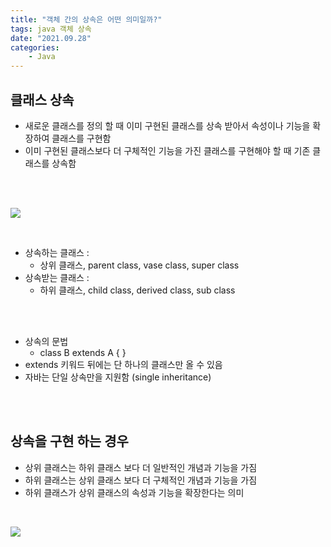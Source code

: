 ```yaml
---
title: "객체 간의 상속은 어떤 의미일까?"
tags: java 객체 상속
date: "2021.09.28"
categories: 
    - Java
---
```


## 클래스 상속
- 새로운 클래스를 정의 할 때 이미 구현된 클래스를 상속 받아서 속성이나 기능을 확장하여 클래스를 구현함
- 이미 구현된 클래스보다 더 구체적인 기능을 가진 클래스를 구현해야 할 때 기존 클래스를 상속함

<br>
<br>

![](https://gitlab.com/easyspubjava/javacoursework/-/raw/master/Chapter3/3-01/img/inheritance.png)

<br>


- 상속하는 클래스 :
	- 상위 클래스, parent class, vase class, super class
- 상속받는 클래스 :
	- 하위 클래스, child class, derived class, sub class

<br>
<br>

- 상속의 문법
	- class B extends A { }
- extends 키워드 뒤에는 단 하나의 클래스만 올 수 있음
- 자바는 단일 상속만을 지원함 (single inheritance)

<br>
<br>

## 상속을 구현 하는 경우
- 상위 클래스는 하위 클래스 보다 더 일반적인 개념과 기능을 가짐
- 하위 클래스는 상위 클래스 보다 더 구체적인 개념과 기능을 가짐
- 하위 클래스가 상위 클래스의 속성과 기능을 확장한다는 의미

<br>

![](https://gitlab.com/easyspubjava/javacoursework/-/raw/master/Chapter3/3-01/img/inheritance2.png)